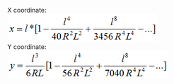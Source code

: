 X coordinate:  
![Image](../../../figures/ifctransitioncurvetype-clothoidcurve-x.png)  
Y coordinate:  
![Image](../../../figures/ifctransitioncurvetype-clothoidcurve-y.png)